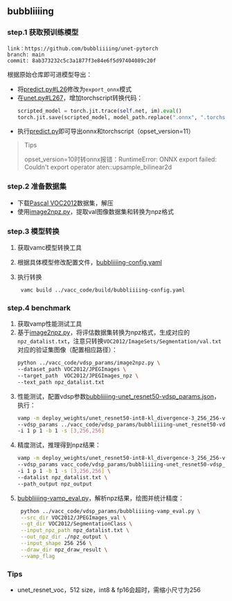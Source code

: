## bubbliiiing

### step.1 获取预训练模型

```
link：https://github.com/bubbliiiing/unet-pytorch
branch: main
commit: 8ab373232c5c3a1877f3e84e6f5d97404089c20f
```

根据原始仓库即可进模型导出：
- 将[predict.py#L26](https://github.com/bubbliiiing/unet-pytorch/blob/main/predict.py#L26)修改为`export_onnx`模式
- 在[unet.py#L267](https://github.com/bubbliiiing/unet-pytorch/blob/main/unet.py#L267)，增加torchscript转换代码：
    ```python
    scripted_model = torch.jit.trace(self.net, im).eval()
    torch.jit.save(scripted_model, model_path.replace(".onnx", ".torchscript.pt"))
    ```
- 执行[predict.py](https://github.com/bubbliiiing/unet-pytorch/blob/main/predict.py#L26)即可导出onnx和torchscript（opset_version=11）

> Tips
>
> opset_version=10时转onnx报错：RuntimeError: ONNX export failed: Couldn't export operator aten::upsample_bilinear2d


### step.2 准备数据集
- 下载[Pascal VOC2012](http://host.robots.ox.ac.uk/pascal/VOC/voc2012/)数据集，解压
- 使用[image2npz.py](../vacc_code/vdsp_params/image2npz.py)，提取val图像数据集和转换为npz格式

### step.3 模型转换
1. 获取vamc模型转换工具
2. 根据具体模型修改配置文件，[bubbliiiing-config.yaml](../vacc_code/build/bubbliiiing-config.yaml)
3. 执行转换

   ```bash
    vamc build ../vacc_code/build/bubbliiiing-config.yaml
   ```

### step.4 benchmark
1. 获取vamp性能测试工具
2. 基于[image2npz.py](../vacc_code/vdsp_params/image2npz.py)，将评估数据集转换为npz格式，生成对应的`npz_datalist.txt`，注意只转换`VOC2012/ImageSets/Segmentation/val.txt`对应的验证集图像（配置相应路径）：
    ```bash
    python ../vacc_code/vdsp_params/image2npz.py \
    --dataset_path VOC2012/JPEGImages \
    --target_path  VOC2012/JPEGImages_npz \
    --text_path npz_datalist.txt
    ```
3. 性能测试，配置vdsp参数[bubbliiiing-unet_resnet50-vdsp_params.json](../vacc_code/vdsp_params/bubbliiiing-unet_resnet50-vdsp_params.json)，执行：
    ```bash
    vamp -m deploy_weights/unet_resnet50-int8-kl_divergence-3_256_256-vacc/unet_resnet50 \
    --vdsp_params ../vacc_code/vdsp_params/bubbliiiing-unet_resnet50-vdsp_params.json \
    -i 1 p 1 -b 1 -s [3,256,256]
    ```
4. 精度测试，推理得到npz结果：
    ```bash
    vamp -m deploy_weights/unet_resnet50-int8-kl_divergence-3_256_256-vacc/unet_resnet50 \
    --vdsp_params vacc_code/vdsp_params/bubbliiiing-unet_resnet50-vdsp_params.json \
    -i 1 p 1 -b 1 -s [3,256,256] \
    --datalist npz_datalist.txt \
    --path_output npz_output
    ```
5. [bubbliiiing-vamp_eval.py](../vacc_code/vdsp_params/bubbliiiing-vamp_eval.py)，解析npz结果，绘图并统计精度：
   ```bash
    python ../vacc_code/vdsp_params/bubbliiiing-vamp_eval.py \
    --src_dir VOC2012/JPEGImages_val \
    --gt_dir VOC2012/SegmentationClass \
    --input_npz_path npz_datalist.txt \
    --out_npz_dir ./npz_output \
    --input_shape 256 256 \
    --draw_dir npz_draw_result \
    --vamp_flag
   ```


### Tips

- unet_resnet_voc，512 size，int8 & fp16会超时，需缩小尺寸为256